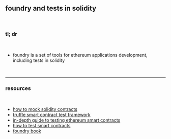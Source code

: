 ## foundry and tests in solidity

<br>


### tl; dr


<br>

* foundry is a set of tools for ethereum applications development, including tests in solidity


<br>



---

### resources

<br>

* [how to mock solidity contracts](https://ethereum.org/en/developers/tutorials/how-to-mock-solidity-contracts-for-testing/)
* [truffle smart contract test framework](https://ethereum.org/en/developers/tutorials/how-to-mock-solidity-contracts-for-testing/)
* [in-depth guide to testing ethereum smart contracts](https://iamdefinitelyahuman.medium.com/an-in-depth-guide-to-testing-ethereum-smart-contracts-2e41b2770297)
* [how to test smart contracts](https://betterprogramming.pub/how-to-test-ethereum-smart-contracts-35abc8fa199d)
* [foundry book](https://book.getfoundry.sh/forge/differential-ffi-testing)


